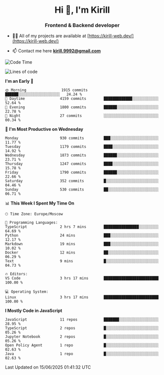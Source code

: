<h1 align="center">Hi 👋, I'm Kirill</h1>
<h3 align="center">Frontend & Backend developer</h3>

- 👨‍💻 All of my projects are available at [https://kirill-web.dev/](https://kirill-web.dev/)

- 📫 Contact me here **kirill.9992@gmail.com**











<!--START_SECTION:waka-->
![Code Time](http://img.shields.io/badge/Code%20Time-2%2C253%20hrs%205%20mins-blue)

![Lines of code](https://img.shields.io/badge/From%20Hello%20World%20I%27ve%20Written-5.0%20million%20lines%20of%20code-blue)

**I'm an Early 🐤** 

```text
🌞 Morning                1915 commits        ██████░░░░░░░░░░░░░░░░░░░   24.24 % 
🌆 Daytime                4159 commits        █████████████░░░░░░░░░░░░   52.64 % 
🌃 Evening                1800 commits        ██████░░░░░░░░░░░░░░░░░░░   22.78 % 
🌙 Night                  27 commits          ░░░░░░░░░░░░░░░░░░░░░░░░░   00.34 % 
```
📅 **I'm Most Productive on Wednesday** 

```text
Monday                   930 commits         ███░░░░░░░░░░░░░░░░░░░░░░   11.77 % 
Tuesday                  1179 commits        ████░░░░░░░░░░░░░░░░░░░░░   14.92 % 
Wednesday                1873 commits        ██████░░░░░░░░░░░░░░░░░░░   23.71 % 
Thursday                 1247 commits        ████░░░░░░░░░░░░░░░░░░░░░   15.78 % 
Friday                   1790 commits        ██████░░░░░░░░░░░░░░░░░░░   22.66 % 
Saturday                 352 commits         █░░░░░░░░░░░░░░░░░░░░░░░░   04.46 % 
Sunday                   530 commits         ██░░░░░░░░░░░░░░░░░░░░░░░   06.71 % 
```


📊 **This Week I Spent My Time On** 

```text
🕑︎ Time Zone: Europe/Moscow

💬 Programming Languages: 
TypeScript               2 hrs 7 mins        ████████████████░░░░░░░░░   64.69 % 
Python                   24 mins             ███░░░░░░░░░░░░░░░░░░░░░░   12.17 % 
Markdown                 19 mins             ███░░░░░░░░░░░░░░░░░░░░░░   10.02 % 
Docker                   12 mins             ██░░░░░░░░░░░░░░░░░░░░░░░   06.29 % 
Text                     9 mins              █░░░░░░░░░░░░░░░░░░░░░░░░   04.73 % 

🔥 Editors: 
VS Code                  3 hrs 17 mins       █████████████████████████   100.00 % 

💻 Operating System: 
Linux                    3 hrs 17 mins       █████████████████████████   100.00 % 
```

**I Mostly Code in JavaScript** 

```text
JavaScript               11 repos            ███████░░░░░░░░░░░░░░░░░░   28.95 % 
TypeScript               2 repos             █░░░░░░░░░░░░░░░░░░░░░░░░   05.26 % 
Jupyter Notebook         2 repos             █░░░░░░░░░░░░░░░░░░░░░░░░   05.26 % 
Open Policy Agent        1 repo              █░░░░░░░░░░░░░░░░░░░░░░░░   02.63 % 
Java                     1 repo              █░░░░░░░░░░░░░░░░░░░░░░░░   02.63 % 
```




 Last Updated on 15/06/2025 01:41:32 UTC
<!--END_SECTION:waka-->
